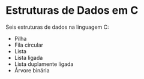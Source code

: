 # Estruturas de Dados em C

Seis estruturas de dados na linguagem C:

- Pilha
- Fila circular
- Lista
- Lista ligada
- Lista duplamente ligada
- Árvore binária